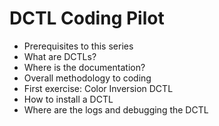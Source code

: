 # DCTL Coding Pilot
* Prerequisites to this series
* What are DCTLs?
* Where is the documentation?
* Overall methodology to coding
* First exercise: Color Inversion DCTL
* How to install a DCTL
* Where are the logs and debugging the DCTL